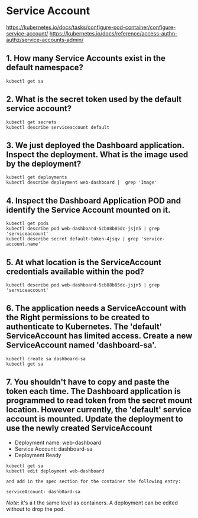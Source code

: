 # Service Account

https://kubernetes.io/docs/tasks/configure-pod-container/configure-service-account/
https://kubernetes.io/docs/reference/access-authn-authz/service-accounts-admin/

## 1. How many Service Accounts exist in the default namespace?

`kubectl get sa`

## 2. What is the secret token used by the default service account?

```
kubectl get secrets
kubectl describe serviceaccount default
```

## 3. We just deployed the Dashboard application. Inspect the deployment. What is the image used by the deployment?

```
kubectl get deployments
kubectl describe deployment web-dashboard |  grep 'Image'
```

## 4. Inspect the Dashboard Application POD and identify the Service Account mounted on it.

```
kubectl get pods
kubectl describe pod web-dashboard-5cb88b85dc-jsjn5 | grep 'serviceaccount'
kubectl describe secret default-token-4jsqv | grep 'service-account.name'
```

## 5. At what location is the ServiceAccount credentials available within the pod?

`kubectl describe pod web-dashboard-5cb88b85dc-jsjn5 | grep 'serviceaccount'`

## 6. The application needs a ServiceAccount with the Right permissions to be created to authenticate to Kubernetes. The 'default' ServiceAccount has limited access. Create a new ServiceAccount named 'dashboard-sa'.

```
kubectl create sa dashboard-sa
kubectl get sa
```

## 7. You shouldn't have to copy and paste the token each time. The Dashboard application is programmed to read token from the secret mount location. However currently, the 'default' service account is mounted. Update the deployment to use the newly created ServiceAccount

* Deployment name: web-dashboard
* Service Account: dashboard-sa
* Deployment Ready

```
kubectl get sa
kubectl edit deployment web-dashboard

and add in the spec section for the container the following entry:

serviceAccount: dashb0ard-sa
```

*Note*: it's a t the same level as containers. A deployment can be edited without to drop the pod.